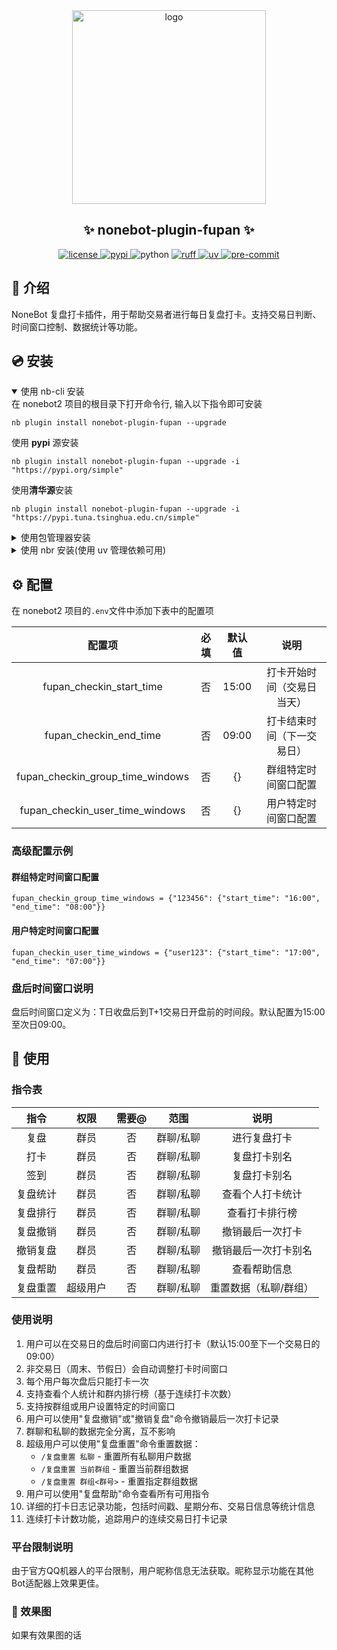 <div align="center">
    <a href="https://v2.nonebot.dev/store">
    <img src="https://raw.githubusercontent.com/fllesser/nonebot-plugin-template/refs/heads/resource/.docs/NoneBotPlugin.svg" width="310" alt="logo"></a>

## ✨ nonebot-plugin-fupan ✨

<a href="./LICENSE">
    <img src="https://img.shields.io/github/license/zanderzhng/nonebot-plugin-fupan.svg" alt="license">
</a>
<a href="https://pypi.python.org/pypi/nonebot-plugin-fupan">
    <img src="https://img.shields.io/pypi/v/nonebot-plugin-fupan.svg" alt="pypi">
</a>
<img src="https://img.shields.io/badge/python-3.10+-blue.svg" alt="python">
<a href="https://github.com/astral-sh/ruff">
    <img src="https://img.shields.io/badge/code%20style-ruff-black?style=flat-square&logo=ruff" alt="ruff">
</a>
<a href="https://github.com/astral-sh/uv">
    <img src="https://img.shields.io/badge/package%20manager-uv-black?style=flat-square&logo=uv" alt="uv">
</a>
<a href="https://results.pre-commit.ci/latest/github/zanderzhng/nonebot-plugin-fupan/master">
    <img src="https://results.pre-commit.ci/badge/github/zanderzhng/nonebot-plugin-fupan/master.svg" alt="pre-commit" />
</a>
</div>

## 📖 介绍

NoneBot 复盘打卡插件，用于帮助交易者进行每日复盘打卡。支持交易日判断、时间窗口控制、数据统计等功能。

## 💿 安装

<details open>
<summary>使用 nb-cli 安装</summary>
在 nonebot2 项目的根目录下打开命令行, 输入以下指令即可安装

    nb plugin install nonebot-plugin-fupan --upgrade
使用 **pypi** 源安装

    nb plugin install nonebot-plugin-fupan --upgrade -i "https://pypi.org/simple"
使用**清华源**安装

    nb plugin install nonebot-plugin-fupan --upgrade -i "https://pypi.tuna.tsinghua.edu.cn/simple"


</details>

<details>
<summary>使用包管理器安装</summary>
在 nonebot2 项目的插件目录下, 打开命令行, 根据你使用的包管理器, 输入相应的安装命令

<details open>
<summary>uv</summary>

    uv add nonebot-plugin-fupan
安装仓库 master 分支

    uv add git+https://github.com/zanderzhng/nonebot-plugin-fupan@master
</details>

<details>
<summary>pdm</summary>

    pdm add nonebot-plugin-fupan
安装仓库 master 分支

    pdm add git+https://github.com/zanderzhng/nonebot-plugin-fupan@master
</details>
<details>
<summary>poetry</summary>

    poetry add nonebot-plugin-fupan
安装仓库 master 分支

    poetry add git+https://github.com/zanderzhng/nonebot-plugin-fupan@master
</details>

打开 nonebot2 项目根目录下的 `pyproject.toml` 文件, 在 `[tool.nonebot]` 部分追加写入

    plugins = ["nonebot_plugin_fupan"]

</details>

<details>
<summary>使用 nbr 安装(使用 uv 管理依赖可用)</summary>

[nbr](https://github.com/fllesser/nbr) 是一个基于 uv 的 nb-cli，可以方便地管理 nonebot2

    nbr plugin install nonebot-plugin-fupan
使用 **pypi** 源安装

    nbr plugin install nonebot-plugin-fupan -i "https://pypi.org/simple"
使用**清华源**安装

    nbr plugin install nonebot-plugin-fupan -i "https://pypi.tuna.tsinghua.edu.cn/simple"

</details>


## ⚙️ 配置

在 nonebot2 项目的`.env`文件中添加下表中的配置项

| 配置项  | 必填  | 默认值 |   说明   |
| :-----: | :---: | :----: | :------: |
| fupan_checkin_start_time | 否 | 15:00 | 打卡开始时间（交易日当天） |
| fupan_checkin_end_time | 否 | 09:00 | 打卡结束时间（下一交易日） |
| fupan_checkin_group_time_windows | 否 | {} | 群组特定时间窗口配置 |
| fupan_checkin_user_time_windows | 否 | {} | 用户特定时间窗口配置 |

### 高级配置示例

#### 群组特定时间窗口配置
```env
fupan_checkin_group_time_windows = {"123456": {"start_time": "16:00", "end_time": "08:00"}}
```

#### 用户特定时间窗口配置
```env
fupan_checkin_user_time_windows = {"user123": {"start_time": "17:00", "end_time": "07:00"}}
```

### 盘后时间窗口说明
盘后时间窗口定义为：T日收盘后到T+1交易日开盘前的时间段。默认配置为15:00至次日09:00。

## 🎉 使用
### 指令表
| 指令  | 权限  | 需要@ | 范围  |   说明   |
| :---: | :---: | :---: | :---: | :------: |
| 复盘 | 群员  |  否   | 群聊/私聊  | 进行复盘打卡 |
| 打卡 | 群员  |  否   | 群聊/私聊  | 复盘打卡别名 |
| 签到 | 群员  |  否   | 群聊/私聊  | 复盘打卡别名 |
| 复盘统计 | 群员  |  否   | 群聊/私聊  | 查看个人打卡统计 |
| 复盘排行 | 群员  |  否   | 群聊/私聊  | 查看打卡排行榜 |
| 复盘撤销 | 群员  |  否   | 群聊/私聊  | 撤销最后一次打卡 |
| 撤销复盘 | 群员  |  否   | 群聊/私聊  | 撤销最后一次打卡别名 |
| 复盘帮助 | 群员  |  否   | 群聊/私聊  | 查看帮助信息 |
| 复盘重置 | 超级用户  |  否   | 群聊/私聊  | 重置数据（私聊/群组） |

### 使用说明
1. 用户可以在交易日的盘后时间窗口内进行打卡（默认15:00至下一个交易日的09:00）
2. 非交易日（周末、节假日）会自动调整打卡时间窗口
3. 每个用户每次盘后只能打卡一次
4. 支持查看个人统计和群内排行榜（基于连续打卡次数）
5. 支持按群组或用户设置特定的时间窗口
6. 用户可以使用"复盘撤销"或"撤销复盘"命令撤销最后一次打卡记录
7. 群聊和私聊的数据完全分离，互不影响
8. 超级用户可以使用"复盘重置"命令重置数据：
   - `/复盘重置 私聊` - 重置所有私聊用户数据
   - `/复盘重置 当前群组` - 重置当前群组数据
   - `/复盘重置 群组<群号>` - 重置指定群组数据
9. 用户可以使用"复盘帮助"命令查看所有可用指令
10. 详细的打卡日志记录功能，包括时间戳、星期分布、交易日信息等统计信息
11. 连续打卡计数功能，追踪用户的连续交易日打卡记录

### 平台限制说明
由于官方QQ机器人的平台限制，用户昵称信息无法获取。昵称显示功能在其他Bot适配器上效果更佳。

### 🎨 效果图
如果有效果图的话